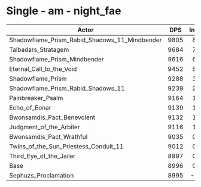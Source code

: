 # Single - am - night_fae
| Actor | DPS | Increase |
|---|:---:|:---:|
|Shadowflame_Prism_Rabid_Shadows_11_Mindbender|9805|8.98%|
|Talbadars_Stratagem|9684|7.65%|
|Shadowflame_Prism_Mindbender|9616|6.89%|
|Eternal_Call_to_the_Void|9452|5.07%|
|Shadowflame_Prism|9288|3.24%|
|Shadowflame_Prism_Rabid_Shadows_11|9239|2.69%|
|Painbreaker_Psalm|9164|1.87%|
|Echo_of_Eonar|9139|1.59%|
|Bwonsamdis_Pact_Benevolent|9132|1.51%|
|Judgment_of_the_Arbiter|9116|1.34%|
|Bwonsamdis_Pact_Wrathful|9035|0.43%|
|Twins_of_the_Sun_Priestess_Conduit_11|9012|0.17%|
|Third_Eye_of_the_Jailer|8997|0.01%|
|Base|8996|0.00%|
|Sephuzs_Proclamation|8995|-0.01%|
